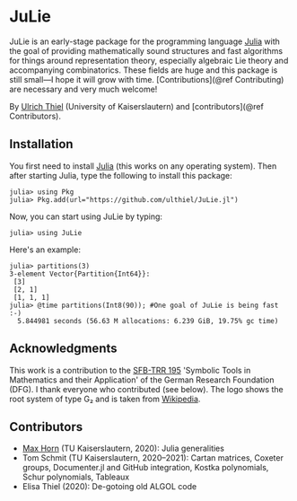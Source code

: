 # JuLie

JuLie is an early-stage package for the programming language [Julia](https://julialang.org) with the goal of providing mathematically sound structures and fast algorithms for things around representation theory, especially algebraic Lie theory and accompanying combinatorics. These fields are huge and this package is still small—I hope it will grow with time. [Contributions](@ref Contributing) are necessary and very much welcome!

By [Ulrich Thiel](https://ulthiel.com/math) (University of Kaiserslautern) and [contributors](@ref Contributors).

## Installation

You first need to install [Julia](https://julialang.org) (this works on any operating system). Then after starting Julia, type the following to install this package:

```julia-repl
julia> using Pkg
julia> Pkg.add(url="https://github.com/ulthiel/JuLie.jl")
```

Now, you can start using JuLie by typing:

```julia-repl
julia> using JuLie
```

Here's an example:

```julia-repl
julia> partitions(3)
3-element Vector{Partition{Int64}}:
 [3]
 [2, 1]
 [1, 1, 1]
julia> @time partitions(Int8(90)); #One goal of JuLie is being fast :-)
  5.844981 seconds (56.63 M allocations: 6.239 GiB, 19.75% gc time)
```

## Acknowledgments

This work is a contribution to the [SFB-TRR 195](https://www.computeralgebra.de/sfb/) 'Symbolic Tools in Mathematics and their Application' of the German Research Foundation (DFG). I thank everyone who contributed (see below). The logo shows the root system of type G₂ and is taken from [Wikipedia](https://commons.wikimedia.org/wiki/File:Root_system_G2.svg).

## Contributors

* [Max Horn](https://www.quendi.de/en/math) (TU Kaiserslautern, 2020): Julia generalities
* Tom Schmit (TU Kaiserslautern, 2020–2021): Cartan matrices, Coxeter groups, Documenter.jl and GitHub integration, Kostka polynomials, Schur polynomials, Tableaux
* Elisa Thiel (2020): De-gotoing old ALGOL code
